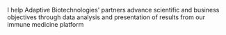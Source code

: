 I help Adaptive Biotechnologies' partners advance scientific and business objectives through data analysis and presentation of results from our immune medicine platform

<!---
SBien/SBien is a ✨ special ✨ repository because its `README.md` (this file) appears on your GitHub profile.
You can click the Preview link to take a look at your changes.
--->
